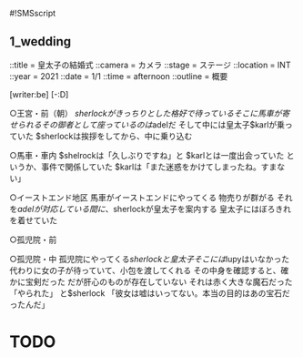 #!SMSscript

## 1_wedding

::title = 皇太子の結婚式
::camera = カメラ
::stage = ステージ
::location = INT
::year = 2021
::date = 1/1
::time = afternoon
::outline = 概要

[writer:be]
[-:D]

○王宮・前（朝）
$sherlockがきっちりとした格好で待っている
そこに馬車が寄せられる
その御者として座っているのは$adelだ
そして中には皇太子$karlが乗っていた
$sherlockは挨拶をしてから、中に乗り込む

○馬車・車内
$shelrockは「久しぶりですね」と
$karlとは一度出会っていた
というか、事件で関係していた
$karlは「また迷惑をかけてしまったね。すまない」

○イーストエンド地区
馬車がイーストエンドにやってくる
物売りが群がる
それを$adelが対応している間に、$sherlockが皇太子を案内する
皇太子にはぼろきれを着せていた

○孤児院・前

○孤児院・中
孤児院にやってくる$sherlockと皇太子
そこには$lupyはいなかった
代わりに女の子が待っていて、小包を渡してくれる
その中身を確認すると、確かに宝剣だった
だが肝心のものが存在していない
それは赤く大きな魔石だった
「やられた」
と$sherlock
「彼女は嘘はいってない。本当の目的はあの宝石だったんだ」

# TODO
